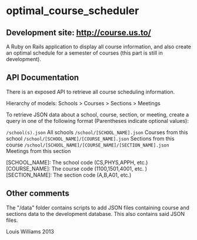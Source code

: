 optimal_course_scheduler
========================

Development site: http://course.us.to/
--------------------------------------

A Ruby on Rails application to display all course information, and also create an optimal schedule for a semester of courses (this part is still in development).

API Documentation
-----------------

There is an exposed API to retrieve all course scheduling information.

Hierarchy of models: Schools > Courses > Sections > Meetings

To retrieve JSON data about a school, course, section, or meeting, create a query in one of the following format (Parentheses indicate optional values):

`/school(s).json` All schools
`/school/[SCHOOL_NAME].json` Courses from this school
`/school/[SCHOOL_NAME]/[COURSE_NAME].json` Sections from this course
`/school/[SCHOOL_NAME]/[COURSE_NAME]/[SECTION_NAME].json` Meetings from this section

[SCHOOL_NAME]: The school code (CS,PHYS,APPH, etc.)
[COURSE_NAME]: The course code (1100,1501,4001, etc. )
[SECTION_NAME]: The section code (A,B,A01, etc.)

Other comments
--------------

The "/data" folder contains scripts to add JSON files containing course and sections data to the development database.
This also contains said JSON files.

Louis Williams 2013